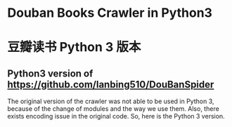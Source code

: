 # Douban Books Crawler in Python3
# 豆瓣读书 Python 3 版本
## Python3 version of https://github.com/lanbing510/DouBanSpider
The original version of the crawler was not able to be used in Python 3, because of the change of modules and the way we use them. Also, there exists encoding issue in the original code. So, here is the Python 3 version.
